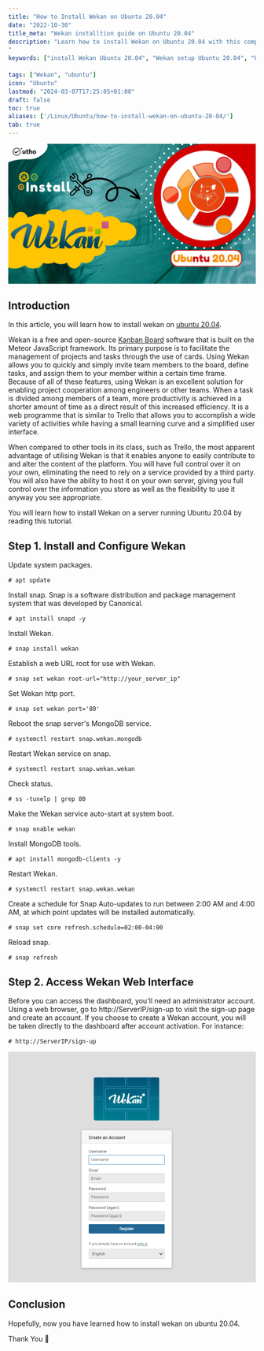 ```yaml
---
title: "How to Install Wekan on Ubuntu 20.04"
date: "2022-10-30"
title_meta: "Wekan installtion guide on Ubuntu 20.04"
description: "Learn how to install Wekan on Ubuntu 20.04 with this comprehensive guide. Follow these step-by-step instructions to set up Wekan, an open-source Kanban board application, on your Ubuntu 20.04 system for efficient project management and collaboration.
"
keywords: ["install Wekan Ubuntu 20.04", "Wekan setup Ubuntu 20.04", "Ubuntu 20.04 Wekan installation guide", "kanban board Ubuntu", "Ubuntu Wekan tutorial", "Wekan installation steps Ubuntu 20.04", "project management Ubuntu", "Wekan Ubuntu 20.04 instructions"]

tags: ["Wekan", "ubuntu"]
icon: "Ubuntu"
lastmod: "2024-03-07T17:25:05+01:00"
draft: false
toc: true
aliases: ['/Linux/Ubuntu/how-to-install-wekan-on-ubuntu-20-04/']
tab: true
---
```


![How to Install Wekan on Ubuntu 20.04](images/How-to-Install-Wekan-on-Ubuntu-20.04_utho.jpg)

## Introduction

In this article, you will learn how to install wekan on [ubuntu 20.04](https://utho.com/docs/tutorial/how-to-install-git-on-ubuntu-20-04/).

Wekan is a free and open-source [Kanban Board](https://en.wikipedia.org/wiki/Kanban_board) software that is built on the Meteor JavaScript framework. Its primary purpose is to facilitate the management of projects and tasks through the use of cards. Using Wekan allows you to quickly and simply invite team members to the board, define tasks, and assign them to your member within a certain time frame. Because of all of these features, using Wekan is an excellent solution for enabling project cooperation among engineers or other teams. When a task is divided among members of a team, more productivity is achieved in a shorter amount of time as a direct result of this increased efficiency. It is a web programme that is similar to Trello that allows you to accomplish a wide variety of activities while having a small learning curve and a simplified user interface.

When compared to other tools in its class, such as Trello, the most apparent advantage of utilising Wekan is that it enables anyone to easily contribute to and alter the content of the platform. You will have full control over it on your own, eliminating the need to rely on a service provided by a third party. You will also have the ability to host it on your own server, giving you full control over the information you store as well as the flexibility to use it anyway you see appropriate.

You will learn how to install Wekan on a server running Ubuntu 20.04 by reading this tutorial.

## Step 1. Install and Configure Wekan

Update system packages.

```
# apt update
```

Install snap. Snap is a software distribution and package management system that was developed by Canonical.

```
# apt install snapd -y
```

Install Wekan.

```
# snap install wekan
```

Establish a web URL root for use with Wekan.

```
# snap set wekan root-url="http://your_server_ip"
```

Set Wekan http port.

```
# snap set wekan port='80'
```

Reboot the snap server's MongoDB service.

```
# systemctl restart snap.wekan.mongodb
```

Restart Wekan service on snap.

```
# systemctl restart snap.wekan.wekan
```

Check status.

```
# ss -tunelp | grep 80
```

Make the Wekan service auto-start at system boot.

```
# snap enable wekan
```

Install MongoDB tools.

```
# apt install mongodb-clients -y
```

Restart Wekan.

```
# systemctl restart snap.wekan.wekan
```

Create a schedule for Snap Auto-updates to run between 2:00 AM and 4:00 AM, at which point updates will be installed automatically.

```
# snap set core refresh.schedule=02:00-04:00
```

Reload snap.

```
# snap refresh
```

## Step 2. Access Wekan Web Interface

Before you can access the dashboard, you'll need an administrator account. Using a web browser, go to http://ServerIP/sign-up to visit the sign-up page and create an account. If you choose to create a Wekan account, you will be taken directly to the dashboard after account activation. For instance:

```
# http://ServerIP/sign-up
```

![command output](images/image-430.png)

## Conclusion

Hopefully, now you have learned how to install wekan on ubuntu 20.04.

Thank You 🙂
